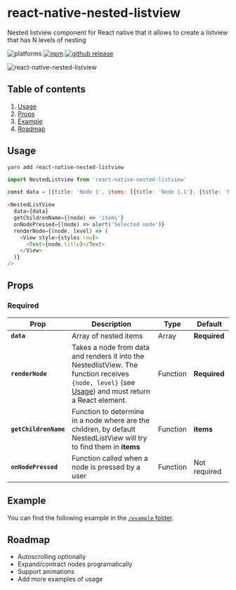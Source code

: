 # react-native-nested-listview
Nested listview component for React native that it allows to create a listview that has N levels of nesting

![platforms](https://img.shields.io/badge/platforms-Android%20%7C%20iOS-brightgreen.svg?style=flat-square)
[![npm](https://img.shields.io/npm/v/react-native-nested-listview.svg?style=flat-square)](https://www.npmjs.com/package/react-native-nested-listview)
[![github release](https://img.shields.io/github/release/fjmorant/react-native-nested-listview.svg?style=flat-square)](https://github.com/fjmorant/react-native-nested-listview/releases)

![react-native-nested-listview](https://imgur.com/OqvopyK.gif)

## Table of contents

1. [Usage](#usage)
1. [Props](#props)
1. [Example](#example)
1. [Roadmap](#roadmap)


## Usage

```
yarn add react-native-nested-listview
```

```javascript
import NestedListview from 'react-native-nested-listview'

const data = [{title: 'Node 1', items: [{title: 'Node 1.1'}, {title: 'Node 1.2'}]}]

<NestedListView
  data={data}
  getChildrenName={(node) => 'items'}
  onNodePressed={(node) => alert('Selected node')}
  renderNode={(node, level) => (
    <View style={styles.row}>
      <Text>{node.title}</Text>
    </View>
  )}
/>
```

## Props

### Required

Prop | Description | Type | Default
------ | ------ | ------ | ------
**`data`** | Array of nested items | Array | **Required**
**`renderNode`** | Takes a node from data and renders it into the NestedlistView. The function receives `{node, level}` (see [Usage](#usage)) and must return a React element. | Function | **Required**
**`getChildrenName`** | Function to determine in a node where are the children, by default NestedListView will try to find them in **items** | Function | **items**
**`onNodePressed`** | Function called when a node is pressed by a user | Function | Not required

## Example
You can find the following example in the [`/example` folder](https://github.com/fjmorant/react-native-nested-listview/tree/master/example).

## Roadmap

 - Autoscrolling optionally
 - Expand/contract nodes programatically
 - Support animations
 - Add more examples of usage
